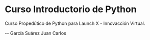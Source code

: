 # Curso Introductorio de Python
Curso Propedútico de Python para Launch X - Innovacción Virtual.

-- García Suárez Juan Carlos
